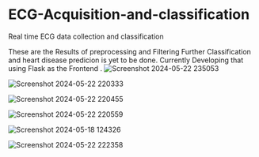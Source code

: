 # ECG-Acquisition-and-classification
Real time ECG data collection and classification

These are the Results of preprocessing and Filtering 
Further Classification and heart disease predicion is yet to be done.
Currently Developing that using Flask as the Frontend .
![Screenshot 2024-05-22 235053](https://github.com/GattamaneniAnnu/ECG-Acquisition-and-classification/assets/142522953/c4bfbf6b-d330-4c71-895a-8b9f6c6861b1)

![Screenshot 2024-05-22 220333](https://github.com/GattamaneniAnnu/ECG-Acquisition-and-classification/assets/142522953/918cb5be-50d0-4fe2-87ae-212e90af4c8d)

![Screenshot 2024-05-22 220455](https://github.com/GattamaneniAnnu/ECG-Acquisition-and-classification/assets/142522953/7464c093-4536-49c9-8cbe-51fc15d7ddd0)


![Screenshot 2024-05-22 220559](https://github.com/GattamaneniAnnu/ECG-Acquisition-and-classification/assets/142522953/ea77f0e4-8f60-4a6c-a2b0-af856605da03)



![Screenshot 2024-05-18 124326](https://github.com/GattamaneniAnnu/ECG-Acquisition-and-classification/assets/142522953/d4c008ec-b04d-4135-b7eb-d868dc816dc0)

![Screenshot 2024-05-22 222358](https://github.com/GattamaneniAnnu/ECG-Acquisition-and-classification/assets/142522953/521181bc-10fd-4c4f-a788-bb7c5e69c9f7)






